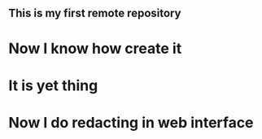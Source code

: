 ## This is my first remote repository
# Now I know how create it
# It is yet thing
# Now I do redacting in web interface
